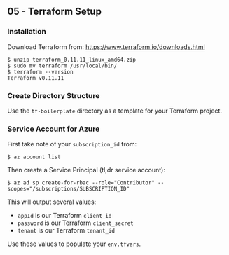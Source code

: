 ## 05 - Terraform Setup

### Installation

Download Terraform from: https://www.terraform.io/downloads.html

```
$ unzip terraform_0.11.11_linux_amd64.zip
$ sudo mv terraform /usr/local/bin/
$ terraform --version
Terraform v0.11.11
```

### Create Directory Structure

Use the `tf-boilerplate` directory as a template for your Terraform project.

### Service Account for Azure

First take note of your `subscription_id` from:

```
$ az account list
```

Then create a Service Principal (tl;dr service account):

```
$ az ad sp create-for-rbac --role="Contributor" --scopes="/subscriptions/SUBSCRIPTION_ID"
```

This will output several values:

* `appId` is our Terraform `client_id`
* `password` is our Terraform `client_secret`
* `tenant` is our Terraform `tenant_id`

Use these values to populate your `env.tfvars`.
